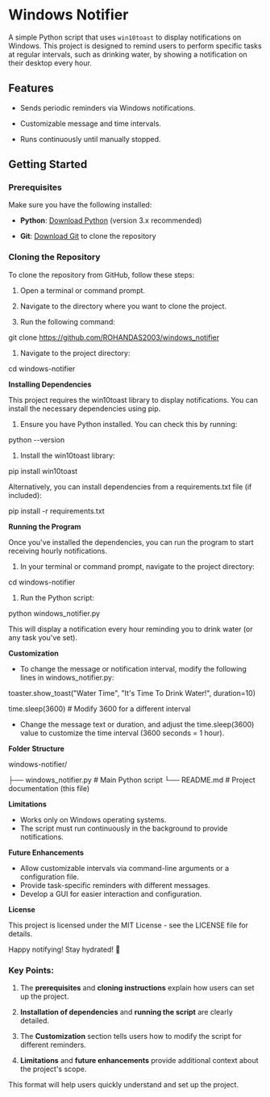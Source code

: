 # Windows Notifier

A simple Python script that uses `win10toast` to display notifications on Windows. This project is designed to remind users to perform specific tasks at regular intervals, such as drinking water, by showing a notification on their desktop every hour.

## Features

- Sends periodic reminders via Windows notifications.

- Customizable message and time intervals.

- Runs continuously until manually stopped.

## Getting Started

### Prerequisites

Make sure you have the following installed:

- **Python**: [Download Python](<https://www.python.org/downloads/>) (version 3.x recommended)

- **Git**: [Download Git](<https://git-scm.com/>) to clone the repository

### Cloning the Repository

To clone the repository from GitHub, follow these steps:

1. Open a terminal or command prompt.

2. Navigate to the directory where you want to clone the project.

3. Run the following command:



git clone <https://github.com/ROHANDAS2003/windows_notifier>

1. Navigate to the project directory:

cd windows-notifier


**Installing Dependencies**

This project requires the win10toast library to display notifications. You can install the necessary dependencies using pip.

1. Ensure you have Python installed. You can check this by running:

python --version


1. Install the win10toast library:

pip install win10toast


Alternatively, you can install dependencies from a requirements.txt file (if included):

pip install -r requirements.txt


**Running the Program**

Once you've installed the dependencies, you can run the program to start receiving hourly notifications.

1. In your terminal or command prompt, navigate to the project directory:


cd windows-notifier

1. Run the Python script:


python windows_notifier.py

This will display a notification every hour reminding you to drink water (or any task you've set).


**Customization**

- To change the message or notification interval, modify the following lines in windows_notifier.py:


toaster.show_toast("Water Time", "It's Time To Drink Water!", duration=10)

time.sleep(3600) # Modify 3600 for a different interval

- Change the message text or duration, and adjust the time.sleep(3600) value to customize the time interval (3600 seconds = 1 hour).

**Folder Structure**

windows-notifier/

├── windows_notifier.py # Main Python script
└── README.md # Project documentation (this file)

**Limitations**

- Works only on Windows operating systems.
- The script must run continuously in the background to provide notifications.

**Future Enhancements**

- Allow customizable intervals via command-line arguments or a configuration file.
- Provide task-specific reminders with different messages.
- Develop a GUI for easier interaction and configuration.

**License**

This project is licensed under the MIT License - see the LICENSE file for details.

Happy notifying! Stay hydrated! 🚰

### Key Points:

1. The **prerequisites** and **cloning instructions** explain how users can set up the project.

2. **Installation of dependencies** and **running the script** are clearly detailed.

3. The **Customization** section tells users how to modify the script for different reminders.

4. **Limitations** and **future enhancements** provide additional context about the project's scope.

This format will help users quickly understand and set up the project.